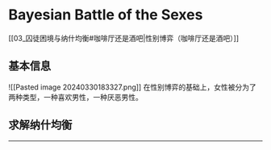 # Bayesian Battle of the Sexes

[[03_囚徒困境与纳什均衡#咖啡厅还是酒吧|性别博弈（咖啡厅还是酒吧）]]

## 基本信息

![[Pasted image 20240330183327.png]]
在性别博弈的基础上，女性被分为了两种类型，一种喜欢男性，一种厌恶男性。

## 求解纳什均衡


---
